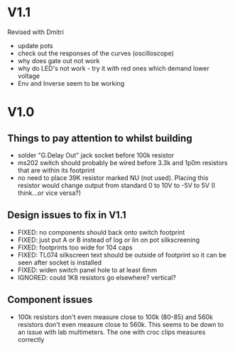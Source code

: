 # V1.1

Revised with Dmitri
- update pots
- check out the responses of the curves (oscilloscope)
- why does gate out not work
- why do LED's not work - try it with red ones which demand lower voltage
- Env and Inverse seem to be working

# V1.0

## Things to pay attention to whilst building
- solder "G.Delay Out" jack socket before 100k resistor 
- ms202 switch should probably be wired before 3.3k and 1p0m resistors that are within its footprint
- no need to place 39K resistor marked NU (not used). Placing this resistor would change output from standard 0 to 10V to -5V to 5V (I think...or vice versa?)

## Design issues to fix in V1.1
- FIXED: no components should back onto switch footprint
- FIXED: just put A or B instead of log or lin on pot silkscreening
- FIXED: footprints too wide for 104 caps
- FIXED: TL074 silkscreen text should be outside of footprint so it can be seen after socket is installed
- FIXED: widen switch panel hole to at least 6mm
- IGNORED: could 1K8 resistors go elsewhere? vertical?

## Component issues
- 100k resistors don't even measure close to 100k (80-85) and 560k resistors don't even measure close to 560k. This seems to be down to an issue with lab multimeters. The one with croc clips measures correctly
